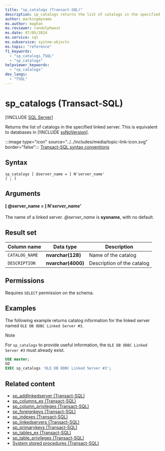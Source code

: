```yaml
---
title: "sp_catalogs (Transact-SQL)"
description: sp_catalogs returns the list of catalogs in the specified linked server.
author: markingmyname
ms.author: maghan
ms.reviewer: randolphwest
ms.date: 07/05/2024
ms.service: sql
ms.subservice: system-objects
ms.topic: "reference"
f1_keywords:
  - "sp_catalogs_TSQL"
  - "sp_catalogs"
helpviewer_keywords:
  - "sp_catalogs"
dev_langs:
  - "TSQL"
---
```

# sp_catalogs (Transact-SQL)

[!INCLUDE [SQL Server](../../includes/applies-to-version/sqlserver.md)]

Returns the list of catalogs in the specified linked server. This is equivalent to databases in [!INCLUDE [ssNoVersion](../../includes/ssnoversion-md.md)].

:::image type="icon" source="../../includes/media/topic-link-icon.svg" border="false"::: [Transact-SQL syntax conventions](../../t-sql/language-elements/transact-sql-syntax-conventions-transact-sql.md)

## Syntax

```syntaxsql
sp_catalogs [ @server_name = ] N'server_name'
[ ; ]
```

## Arguments

#### [ @server_name = ] N'*server_name*'

The name of a linked server. *@server_name* is **sysname**, with no default.

## Result set

| Column name | Data type | Description |
| --- | --- | --- |
| `CATALOG_NAME` | **nvarchar(128)** | Name of the catalog |
| `DESCRIPTION` | **nvarchar(4000)** | Description of the catalog |

## Permissions

Requires `SELECT` permission on the schema.

## Examples

The following example returns catalog information for the linked server named `OLE DB ODBC Linked Server #3`.

> [!NOTE]  
> For `sp_catalogs` to provide useful information, the `OLE DB ODBC Linked Server #3` must already exist.

```sql
USE master;
GO
EXEC sp_catalogs 'OLE DB ODBC Linked Server #3';
```

## Related content

- [sp_addlinkedserver (Transact-SQL)](sp-addlinkedserver-transact-sql.md)
- [sp_columns_ex (Transact-SQL)](sp-columns-ex-transact-sql.md)
- [sp_column_privileges (Transact-SQL)](sp-column-privileges-transact-sql.md)
- [sp_foreignkeys (Transact-SQL)](sp-foreignkeys-transact-sql.md)
- [sp_indexes (Transact-SQL)](sp-indexes-transact-sql.md)
- [sp_linkedservers (Transact-SQL)](sp-linkedservers-transact-sql.md)
- [sp_primarykeys (Transact-SQL)](sp-primarykeys-transact-sql.md)
- [sp_tables_ex (Transact-SQL)](sp-tables-ex-transact-sql.md)
- [sp_table_privileges (Transact-SQL)](sp-table-privileges-transact-sql.md)
- [System stored procedures (Transact-SQL)](system-stored-procedures-transact-sql.md)
